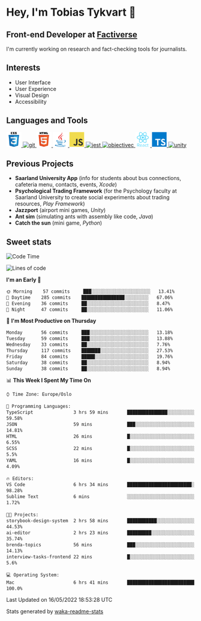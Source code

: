 # Hey, I'm Tobias Tykvart 🦉
## Front-end Developer at [Factiverse](https://www.factiverse.no/)

I'm currently working on research and fact-checking tools for journalists.

## Interests

- User Interface
- User Experience
- Visual Design
- Accessibility

## Languages and Tools
<p align="left"> <a href="https://www.w3schools.com/css/" target="_blank" rel="noreferrer"> <img src="https://raw.githubusercontent.com/devicons/devicon/master/icons/css3/css3-original-wordmark.svg" alt="css3" width="40" height="40"/> </a> <a href="https://git-scm.com/" target="_blank" rel="noreferrer"> <img src="https://www.vectorlogo.zone/logos/git-scm/git-scm-icon.svg" alt="git" width="40" height="40"/> </a> <a href="https://www.w3.org/html/" target="_blank" rel="noreferrer"> <img src="https://raw.githubusercontent.com/devicons/devicon/master/icons/html5/html5-original-wordmark.svg" alt="html5" width="40" height="40"/> </a> <a href="https://www.java.com" target="_blank" rel="noreferrer"> <img src="https://raw.githubusercontent.com/devicons/devicon/master/icons/java/java-original.svg" alt="java" width="40" height="40"/> </a> <a href="https://developer.mozilla.org/en-US/docs/Web/JavaScript" target="_blank" rel="noreferrer"> <img src="https://raw.githubusercontent.com/devicons/devicon/master/icons/javascript/javascript-original.svg" alt="javascript" width="40" height="40"/> </a> <a href="https://jestjs.io" target="_blank" rel="noreferrer"> <img src="https://www.vectorlogo.zone/logos/jestjsio/jestjsio-icon.svg" alt="jest" width="40" height="40"/> </a> <a href="https://developer.apple.com/library/archive/documentation/Cocoa/Conceptual/ProgrammingWithObjectiveC/Introduction/Introduction.html" target="_blank" rel="noreferrer"> <img src="https://www.vectorlogo.zone/logos/apple_objectivec/apple_objectivec-icon.svg" alt="objectivec" width="40" height="40"/> </a> <a href="https://reactjs.org/" target="_blank" rel="noreferrer"> <img src="https://raw.githubusercontent.com/devicons/devicon/master/icons/react/react-original-wordmark.svg" alt="react" width="40" height="40"/> </a> <a href="https://www.typescriptlang.org/" target="_blank" rel="noreferrer"> <img src="https://raw.githubusercontent.com/devicons/devicon/master/icons/typescript/typescript-original.svg" alt="typescript" width="40" height="40"/> </a> <a href="https://unity.com/" target="_blank" rel="noreferrer"> <img src="https://www.vectorlogo.zone/logos/unity3d/unity3d-icon.svg" alt="unity" width="40" height="40"/> </a> </p>

## Previous Projects

- **Saarland University App** (info for students about bus connections, cafeteria menu, contacts, events, *Xcode*)
- **Psychological Trading Framework** (for the Psychology faculty at Saarland University to create social experiments about trading resources, *Play Framework*)
- **Jazzport** (airport mini games, *Unity*)
- **Ant sim** (simulating ants with assembly like code, *Java*)
- **Catch the sun** (mini game, *Python*)

## Sweet stats

<!--START_SECTION:waka-->
![Code Time](http://img.shields.io/badge/Code%20Time-0%20secs-blue)

![Lines of code](https://img.shields.io/badge/From%20Hello%20World%20I%27ve%20Written-88%20Thousand%20lines%20of%20code-blue)

**I'm an Early 🐤** 

```text
🌞 Morning    57 commits     ███░░░░░░░░░░░░░░░░░░░░░░   13.41% 
🌆 Daytime    285 commits    ████████████████░░░░░░░░░   67.06% 
🌃 Evening    36 commits     ██░░░░░░░░░░░░░░░░░░░░░░░   8.47% 
🌙 Night      47 commits     ██░░░░░░░░░░░░░░░░░░░░░░░   11.06%

```
📅 **I'm Most Productive on Thursday** 

```text
Monday       56 commits     ███░░░░░░░░░░░░░░░░░░░░░░   13.18% 
Tuesday      59 commits     ███░░░░░░░░░░░░░░░░░░░░░░   13.88% 
Wednesday    33 commits     ██░░░░░░░░░░░░░░░░░░░░░░░   7.76% 
Thursday     117 commits    ███████░░░░░░░░░░░░░░░░░░   27.53% 
Friday       84 commits     █████░░░░░░░░░░░░░░░░░░░░   19.76% 
Saturday     38 commits     ██░░░░░░░░░░░░░░░░░░░░░░░   8.94% 
Sunday       38 commits     ██░░░░░░░░░░░░░░░░░░░░░░░   8.94%

```


📊 **This Week I Spent My Time On** 

```text
⌚︎ Time Zone: Europe/Oslo

💬 Programming Languages: 
TypeScript               3 hrs 59 mins       ███████████████░░░░░░░░░░   59.58% 
JSON                     59 mins             ███░░░░░░░░░░░░░░░░░░░░░░   14.81% 
HTML                     26 mins             █░░░░░░░░░░░░░░░░░░░░░░░░   6.55% 
SCSS                     22 mins             █░░░░░░░░░░░░░░░░░░░░░░░░   5.5% 
YAML                     16 mins             █░░░░░░░░░░░░░░░░░░░░░░░░   4.09%

🔥 Editors: 
VS Code                  6 hrs 34 mins       ████████████████████████░   98.28% 
Sublime Text             6 mins              ░░░░░░░░░░░░░░░░░░░░░░░░░   1.72%

🐱‍💻 Projects: 
storybook-design-system  2 hrs 58 mins       ███████████░░░░░░░░░░░░░░   44.53% 
ai-editor                2 hrs 23 mins       █████████░░░░░░░░░░░░░░░░   35.74% 
brenda-topics            56 mins             ███░░░░░░░░░░░░░░░░░░░░░░   14.13% 
interview-tasks-frontend 22 mins             █░░░░░░░░░░░░░░░░░░░░░░░░   5.6%

💻 Operating System: 
Mac                      6 hrs 41 mins       █████████████████████████   100.0%

```


 Last Updated on 16/05/2022 18:53:28 UTC
<!--END_SECTION:waka-->
Stats generated by [waka-readme-stats](https://github.com/anmol098/waka-readme-stats)
